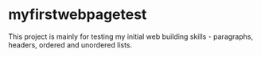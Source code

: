 # myfirstwebpagetest
This project is mainly for testing my initial web building skills - paragraphs, headers, ordered and unordered lists. 
